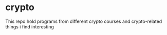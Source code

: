 # crypto
This repo hold programs from different crypto courses and crypto-related things i find interesting
